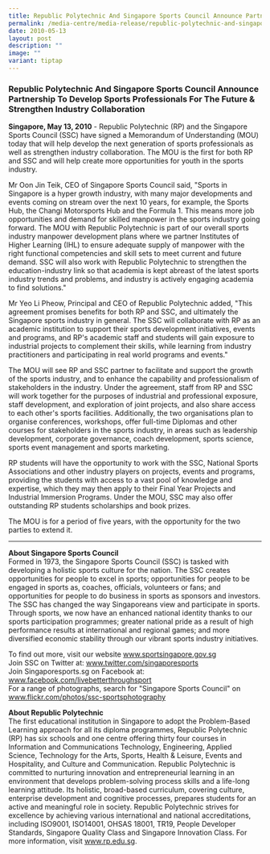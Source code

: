 ```yaml
---
title: Republic Polytechnic And Singapore Sports Council Announce Partnership
permalink: /media-centre/media-release/republic-polytechnic-and-singapore-sports-council-announce-partners/
date: 2010-05-13
layout: post
description: ""
image: ""
variant: tiptap
---
```

<h3><strong>Republic Polytechnic And Singapore Sports Council Announce Partnership To Develop Sports Professionals For The Future &amp; Strengthen Industry Collaboration</strong></h3>
<p><strong>Singapore, May 13, 2010</strong> - Republic Polytechnic (RP) and
the Singapore Sports Council (SSC) have signed a Memorandum of Understanding
(MOU) today that will help develop the next generation of sports professionals
as well as strengthen industry collaboration. The MOU is the first for
both RP and SSC and will help create more opportunities for youth in the
sports industry.</p>
<p>Mr Oon Jin Teik, CEO of Singapore Sports Council said, "Sports in Singapore
is a hyper growth industry, with many major developments and events coming
on stream over the next 10 years, for example, the Sports Hub, the Changi
Motorsports Hub and the Formula 1. This means more job opportunities and
demand for skilled manpower in the sports industry going forward. The MOU
with Republic Polytechnic is part of our overall sports industry manpower
development plans where we partner Institutes of Higher Learning (IHL)
to ensure adequate supply of manpower with the right functional competencies
and skill sets to meet current and future demand. SSC will also work with
Republic Polytechnic to strengthen the education-industry link so that
academia is kept abreast of the latest sports industry trends and problems,
and industry is actively engaging academia to find solutions."</p>
<p>Mr Yeo Li Pheow, Principal and CEO of Republic Polytechnic added, "This
agreement promises benefits for both RP and SSC, and ultimately the Singapore
sports industry in general. The SSC will collaborate with RP as an academic
institution to support their sports development initiatives, events and
programs, and RP's academic staff and students will gain exposure to industrial
projects to complement their skills, while learning from industry practitioners
and participating in real world programs and events."</p>
<p>The MOU will see RP and SSC partner to facilitate and support the growth
of the sports industry, and to enhance the capability and professionalism
of stakeholders in the industry. Under the agreement, staff from RP and
SSC will work together for the purposes of industrial and professional
exposure, staff development, and exploration of joint projects, and also
share access to each other's sports facilities. Additionally, the two organisations
plan to organise conferences, workshops, offer full-time Diplomas and other
courses for stakeholders in the sports industry, in areas such as leadership
development, corporate governance, coach development, sports science, sports
event management and sports marketing.</p>
<p>RP students will have the opportunity to work with the SSC, National Sports
Associations and other industry players on projects, events and programs,
providing the students with access to a vast pool of knowledge and expertise,
which they may then apply to their Final Year Projects and Industrial Immersion
Programs. Under the MOU, SSC may also offer outstanding RP students scholarships
and book prizes.</p>
<p>The MOU is for a period of five years, with the opportunity for the two
parties to extend it.</p>
<hr>
<p><strong>About Singapore Sports Council</strong>
<br>Formed in 1973, the Singapore Sports Council (SSC) is tasked with developing
a holistic sports culture for the nation. The SSC creates opportunities
for people to excel in sports; opportunities for people to be engaged in
sports as, coaches, officials, volunteers or fans; and opportunities for
people to do business in sports as sponsors and investors. The SSC has
changed the way Singaporeans view and participate in sports. Through sports,
we now have an enhanced national identity thanks to our sports participation
programmes; greater national pride as a result of high performance results
at international and regional games; and more diversified economic stability
through our vibrant sports industry initiatives.</p>
<p>To find out more, visit our website <a href="https://www.sportsingapore.gov.sg" rel="noopener noreferrer nofollow" target="_blank">www.sportsingapore.gov.sg</a>
<br>Join SSC on Twitter at: <a href="https://www.twitter.com/singaporesports" rel="noopener noreferrer nofollow" target="_blank">www.twitter.com/singaporesports</a>
<br>Join Singaporesports.sg on Facebook at: <a href="https://www.facebook.com/sportsingapore" rel="noopener noreferrer nofollow" target="_blank">www.facebook.com/livebetterthroughsport</a>
<br>For a range of photographs, search for "Singapore Sports Council" on
<a href="http://www.flickr.com/photos/ssc-sportsphotography" rel="noopener noreferrer nofollow" target="_blank">www.flickr.com/photos/ssc-sportsphotography</a>
</p>
<p><strong>About Republic Polytechnic</strong>
<br>The first educational institution in Singapore to adopt the Problem-Based
Learning approach for all its diploma programmes, Republic Polytechnic
(RP) has six schools and one centre offering thirty four courses in Information
and Communications Technology, Engineering, Applied Science, Technology
for the Arts, Sports, Health &amp; Leisure, Events and Hospitality, and
Culture and Communication. Republic Polytechnic is committed to nurturing
innovation and entrepreneurial learning in an environment that develops
problem-solving process skills and a life-long learning attitude. Its holistic,
broad-based curriculum, covering culture, enterprise development and cognitive
processes, prepares students for an active and meaningful role in society.
Republic Polytechnic strives for excellence by achieving various international
and national accreditations, including ISO9001, ISO14001, OHSAS 18001,
TR19, People Developer Standards, Singapore Quality Class and Singapore
Innovation Class. For more information, visit <a href="https://www.rp.edu.sg/" rel="noopener noreferrer nofollow" target="_blank">www.rp.edu.sg</a>.</p>